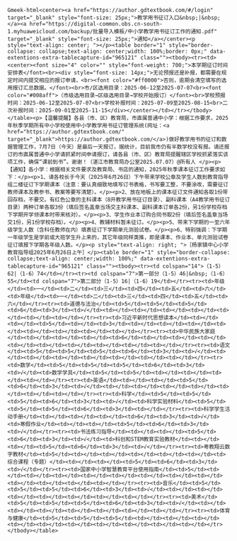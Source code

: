 `Gmeek-html<center><a href="https://author.gdtextbook.com/#/login" target="_blank" style="font-size: 25px;">教学用书征订入口&nbsp;|&nbsp;</a><a href="https://digital-common.obs.cn-south-1.myhuaweicloud.com/backup/批量导入模板/中小学教学用书征订工作的通知.pdf" target="_blank" style="font-size: 25px;">通知</a></center><p style="text-align: center; "></p><table border="1" style="border-collapse: collapse;text-align: center;width: 100%;border: 0px;" data-extentions-extra-tablecapture-id="965121" class=""><tbody><tr><td><center><font size="4" color="" style="font-weight: 700;">本学期征订时间安排表</font><br><div style="font-size: 14px;">无论预报还是补报，都需要在规定时间内提交相应的报订申请，<br><font color="#ff0000">否则，逾期会清空填写的选用报订汇总数据。</font><br>市/区选用目录：2025-06-12至2025-07-07<br><font color="#008aff">（市级选用目录→区级选用目录→学校开始报订）</font><br>学校预报时间：2025-06-12至2025-07-07<br>学校补报时间：2025-07-09至2025-08-15<br>二次补报时间：2025-09-01至2025-11-15</div></center></td></tr></tbody></table><p>【温馨提醒】各县（市、区）教育局，市直属普通中小学：根据工作要求，2025年秋季学期所有中小学校使用中小学教学用书征订管理系统(网址：<a href="https://author.gdtextbook.com/" target="_blank">https://author.gdtextbook.com/</a>)做好教学用书的征订和数据管理工作，7月7日（今天）是最后一天报订，据统计，目前我市仍有半数学校没有报。请还报订的市直属普通中小学请抓紧时间申请报订，请各县（市、区）教育局提醒辖区学校抓紧落实该项工作，确保“课前到书”。谢谢！（湛江市教育局办公室2025.07.07）@所有人 </p><p>【通知】各小学：根据相关文件要求及教育局、书店的通知，2025年秋季课本征订工作要求如下：</p><p>1、请各校长于今天（2025年6月26日）下午带来学校公章及学生人数到教育指导组二楼征订下学期课本（注意：要认真细致地填写订书表格，书写要工整，不要涂改，需要征订教师课本及教参书、教案等要写清楚）。</p><p>2、放在地板上的课本征订文件通知各取1份带回存档，不要交。有红色公章的主科课本（8开教学用书征订目录）、副科课本（A4教学用书征订目录）两种订单各取3份（填后签名盖章当场交主科课本、副科课本订单各2份，另1份学校存档下学期开学领课本时带来核对）。</p><p>3、学生作业本订购合同书取2份（填后签名盖章当场交1份，另1份学校存档）。</p><p>4、教辅材料暂未征订。</p><p>5、带来下学期的一至六年级学生人数（含科任教师在内）填表征订下学期单元测验试卷。</p><p>6、特别强调：下学期一年级学生是学前或大班学生升上来的，其它年级同样类推，即是课本、作业本、单元测验试卷征订填报下学期各年级人数。</p><p style="text-align: right; ">［杨家镇中心小学教育指导组2025年6月26日上午］</p><table border="1" style="border-collapse: collapse;text-align: center;width: 100%;" data-extentions-extra-tablecapture-id="965121" class=""><tbody><tr><td colspan="14">（1-5）62|（1-6）74</td></tr><tr><td colspan="7">第一部分（1-5）46|&nbsp;（1-6）55</td><td colspan="7">第二部分（1-5）16|（1-6）19</td></tr><tr><td>年级</td><td>一</td><td>二</td><td>三</td><td>四</td><td>五</td><td>六</td><td>年级</td><td>一</td><td>二</td><td>三</td><td>四</td><td>五</td><td>六</td></tr><tr><td>道德与法治</td><td>5</td><td>5</td><td>5</td><td>6</td><td>3</td><td>√</td><td></td><td></td><td></td><td></td><td></td><td></td><td></td></tr><tr><td>习近平新时代思想读本</td><td></td><td></td><td>5</td><td></td><td>3</td><td></td><td></td><td></td><td></td><td></td><td></td><td></td><td></td></tr><tr><td>中华民族大家庭</td><td></td><td></td><td></td><td>6</td><td></td><td></td><td></td><td></td><td></td><td></td><td></td><td></td><td></td></tr><tr><td>语文</td><td>5</td><td>5</td><td>5</td><td>6</td><td>3</td><td>√</td><td></td><td></td><td></td><td></td><td></td><td></td><td></td></tr><tr><td>数学</td><td>5</td><td>5</td><td>5</td><td>6</td><td>3</td><td>√</td><td>数学学具</td><td>5</td><td>5</td><td></td><td></td><td></td><td></td></tr><tr><td>英语</td><td></td><td></td><td>5</td><td>6</td><td>3</td><td>√</td><td></td><td></td><td></td><td></td><td></td><td></td><td></td></tr><tr><td>科学</td><td>5</td><td>5</td><td>5</td><td>6</td><td>3</td><td>√</td><td>科学实验材料</td><td>5</td><td>5</td><td>5</td><td>6</td><td>3</td><td></td></tr><tr><td>科学学生活动手册</td><td></td><td></td><td></td><td>6</td><td>3</td><td>√</td><td>寒假作业</td><td></td><td></td><td>5</td><td>6</td><td>3</td><td>√</td></tr><tr><td>书法练习指导</td><td></td><td></td><td>5</td><td>6</td><td>3</td><td>√</td><td>科创和STEM教育实验教材</td><td></td><td></td><td>5</td><td>6</td><td>3</td><td>√</td></tr><tr><td>粤教翔云数字教材</td><td>5</td><td></td><td></td><td></td><td></td><td></td><td>综合课程（专题）</td><td></td><td></td><td>5</td><td>6</td><td>3</td><td>√</td></tr><tr><td>国家中小学智慧教育平台使用指南</td><td>5</td><td></td><td></td><td></td><td></td><td></td><td></td><td></td><td></td><td></td><td></td><td></td><td></td></tr><tr><td>音乐</td><td>5</td><td>5</td><td>5</td><td>6</td><td>3</td><td>√</td><td></td><td></td><td></td><td></td><td></td><td></td><td></td></tr><tr><td>美术</td><td>5</td><td>5</td><td>5</td><td>6</td><td>3</td><td>√</td><td></td><td></td><td></td><td></td><td></td><td></td><td></td></tr><tr><td>体育与健康</td><td>5</td><td>5</td><td>5</td><td></td><td></td><td></td><td></td><td></td><td></td><td></td><td></td><td></td><td></td></tr></tbody></table>`